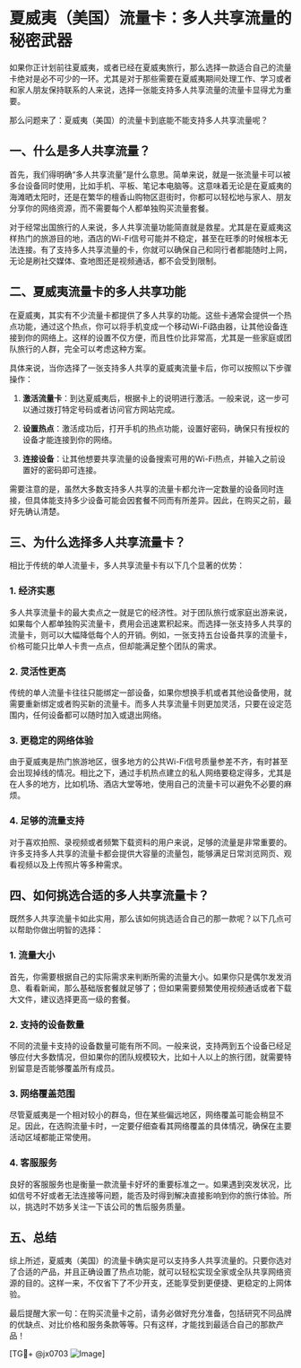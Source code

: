 # 夏威夷（美国）流量卡：多人共享流量的秘密武器

如果你正计划前往夏威夷，或者已经在夏威夷旅行，那么选择一款适合自己的流量卡绝对是必不可少的一环。尤其是对于那些需要在夏威夷期间处理工作、学习或者和家人朋友保持联系的人来说，选择一张能支持多人共享流量的流量卡显得尤为重要。

那么问题来了：夏威夷（美国）的流量卡到底能不能支持多人共享流量呢？

## 一、什么是多人共享流量？

首先，我们得明确“多人共享流量”是什么意思。简单来说，就是一张流量卡可以被多台设备同时使用，比如手机、平板、笔记本电脑等。这意味着无论是在夏威夷的海滩晒太阳时，还是在繁华的檀香山购物区逛街时，你都可以轻松地与家人、朋友分享你的网络资源，而不需要每个人都单独购买流量套餐。

对于经常出国旅行的人来说，多人共享流量功能简直就是救星。尤其是在夏威夷这样热门的旅游目的地，酒店的Wi-Fi信号可能并不稳定，甚至在旺季的时候根本无法连接。有了支持多人共享流量的卡，你就可以确保自己和同行者都能随时上网，无论是刷社交媒体、查地图还是视频通话，都不会受到限制。

## 二、夏威夷流量卡的多人共享功能

在夏威夷，其实有不少流量卡都提供了多人共享的功能。这些卡通常会提供一个热点功能，通过这个热点，你可以将手机变成一个移动Wi-Fi路由器，让其他设备连接到你的网络上。这样的设置不仅方便，而且性价比非常高，尤其是一些家庭或团队旅行的人群，完全可以考虑这种方案。

具体来说，当你选择了一张支持多人共享的夏威夷流量卡后，你可以按照以下步骤操作：

1. **激活流量卡**：到达夏威夷后，根据卡上的说明进行激活。一般来说，这一步可以通过拨打特定号码或者访问官方网站完成。
   
2. **设置热点**：激活成功后，打开手机的热点功能，设置好密码，确保只有授权的设备才能连接到你的网络。

3. **连接设备**：让其他想要共享流量的设备搜索可用的Wi-Fi热点，并输入之前设置好的密码即可连接。

需要注意的是，虽然大多数支持多人共享的流量卡都允许一定数量的设备同时连接，但具体能支持多少设备可能会因套餐不同而有所差异。因此，在购买之前，最好先确认清楚。

## 三、为什么选择多人共享流量卡？

相比于传统的单人流量卡，多人共享流量卡有以下几个显著的优势：

### 1. 经济实惠

多人共享流量卡的最大卖点之一就是它的经济性。对于团队旅行或家庭出游来说，如果每个人都单独购买流量卡，费用会迅速累积起来。而选择一张支持多人共享的流量卡，则可以大幅降低每个人的开销。例如，一张支持五台设备共享的流量卡，价格可能只比单人卡贵一点点，但却能满足整个团队的需求。

### 2. 灵活性更高

传统的单人流量卡往往只能绑定一部设备，如果你想换手机或者其他设备使用，就需要重新绑定或者购买新的流量卡。而多人共享流量卡则更加灵活，只要在设定范围内，任何设备都可以随时加入或退出网络。

### 3. 更稳定的网络体验

由于夏威夷是热门旅游地区，很多地方的公共Wi-Fi信号质量参差不齐，有时甚至会出现掉线的情况。相比之下，通过手机热点建立的私人网络要稳定得多，尤其是在人多的地方，比如机场、酒店大堂等地，使用自己的流量卡可以避免不必要的麻烦。

### 4. 足够的流量支持

对于喜欢拍照、录视频或者频繁下载资料的用户来说，足够的流量是非常重要的。许多支持多人共享的流量卡都会提供大容量的流量包，能够满足日常浏览网页、观看视频以及上传照片等多种需求。

## 四、如何挑选合适的多人共享流量卡？

既然多人共享流量卡如此实用，那么该如何挑选适合自己的那一款呢？以下几点可以帮助你做出明智的选择：

### 1. 流量大小

首先，你需要根据自己的实际需求来判断所需的流量大小。如果你只是偶尔发发消息、看看新闻，那么基础版套餐就足够了；但如果需要频繁使用视频通话或者下载大文件，建议选择更高一级的套餐。

### 2. 支持的设备数量

不同的流量卡支持的设备数量可能有所不同。一般来说，支持两到五个设备已经足够应付大多数情况，但如果你的团队规模较大，比如十人以上的旅行团，就需要特别留意是否能够覆盖所有成员。

### 3. 网络覆盖范围

尽管夏威夷是一个相对较小的群岛，但在某些偏远地区，网络覆盖可能会稍显不足。因此，在选购流量卡时，一定要仔细查看其网络覆盖的具体情况，确保在主要活动区域都能正常使用。

### 4. 客服服务

良好的客服服务也是衡量一款流量卡好坏的重要标准之一。如果遇到突发状况，比如信号不好或者无法连接等问题，能否及时得到解决直接影响到你的旅行体验。所以，挑选时不妨多关注一下该公司的售后服务质量。

## 五、总结

综上所述，夏威夷（美国）的流量卡确实是可以支持多人共享流量的。只要你选对了合适的产品，并且正确设置了热点功能，就可以轻松实现全家或全队共享网络资源的目的。这样一来，不仅省下了不少开支，还能享受到更便捷、更稳定的上网体验。

最后提醒大家一句：在购买流量卡之前，请务必做好充分准备，包括研究不同品牌的优缺点、对比价格和服务条款等等。只有这样，才能找到最适合自己的那款产品！

[TG💪+ @jx0703 ![Image](https://github.com/user-attachments/assets/dbca1d08-cadb-493c-b0ec-ad6f7a83f270)]